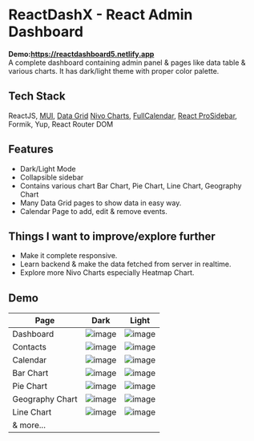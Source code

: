 # ReactDashX - React Admin Dashboard
**Demo:https://reactdashboard5.netlify.app**
<br/>
A complete dashboard containing admin panel & pages like data table & various charts. It has dark/light theme with proper color palette.

## Tech Stack

ReactJS, [MUI](https://mui.com/), [Data Grid](https://mui.com/x/react-data-grid/getting-started/) [Nivo Charts](https://nivo.rocks/), [FullCalendar](https://fullcalendar.io/), [React ProSidebar](https://www.npmjs.com/package/react-pro-sidebar), Formik, Yup, React Router DOM

## Features

- Dark/Light Mode
- Collapsible sidebar
- Contains various chart Bar Chart, Pie Chart, Line Chart, Geography Chart
- Many Data Grid pages to show data in easy way.
- Calendar Page to add, edit & remove events.

## Things I want to improve/explore further

- Make it complete responsive.
- Learn backend & make the data fetched from server in realtime.
- Explore more Nivo Charts especially Heatmap Chart.

## Demo

| Page| Dark | Light |
| --- | ---- | ----- |
| Dashboard | ![image](https://user-images.githubusercontent.com/54253848/235673258-0f26cfb2-f05a-4eec-93a2-00d7f670511a.png) | ![image](https://user-images.githubusercontent.com/54253848/235673379-7de8cdc1-9e42-4979-9c4e-d2fa5e34647f.png) | 
| Contacts | ![image](https://user-images.githubusercontent.com/54253848/235721410-f43a1775-3006-4f4c-9e0f-7ad0f6ca0565.png) | ![image](https://user-images.githubusercontent.com/54253848/235721502-0199530b-eec2-49ca-8b3e-ee4159e50433.png) | 
| Calendar | ![image](https://user-images.githubusercontent.com/54253848/235721982-94b5dc81-368e-430c-b7a1-5af0cb844408.png) | ![image](https://user-images.githubusercontent.com/54253848/235721786-8d9e1356-4d7a-4138-829f-8d940f60791e.png) | 
| Bar Chart | ![image](https://user-images.githubusercontent.com/54253848/235722289-1df98bb2-dcf3-463f-8a3d-5c64ea10b8f1.png) | ![image](https://user-images.githubusercontent.com/54253848/235722353-f5a1c914-7949-4a39-afb4-e4822c0d2bb8.png) | 
| Pie Chart | ![image](https://user-images.githubusercontent.com/54253848/235722456-b269e350-1a0c-4fc4-8e5c-a1c8cca1affe.png) | ![image](https://user-images.githubusercontent.com/54253848/235722525-a27cb207-3863-49c9-8f6c-3ae0b51efd3b.png) |
| Geography Chart | ![image](https://user-images.githubusercontent.com/54253848/235722663-424cb68d-aac0-4f01-a778-53c8a4444a5a.png) | ![image](https://user-images.githubusercontent.com/54253848/235722714-f531de79-6725-4397-9867-f1c4b5e20447.png) | 
| Line Chart | ![image](https://user-images.githubusercontent.com/54253848/235722957-f1f864d5-a6b8-4f23-b80e-c8c450b1b409.png) | ![image](https://user-images.githubusercontent.com/54253848/235722999-fd5c6ad7-51e4-4af2-a6e4-56bf4e78332f.png) |
| & more... | | |
